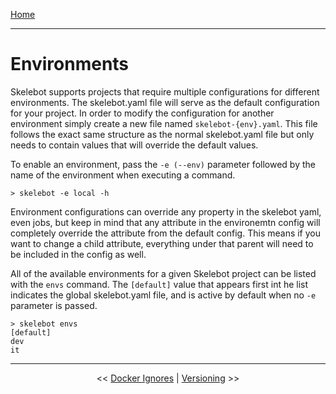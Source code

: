 [Home](index.md)

---

# Environments

Skelebot supports projects that require multiple configurations for different environments. The skelebot.yaml file will serve as the default configuration for your project. In order to modify the configuration for another environment simply create a new file named `skelebot-{env}.yaml`. This file follows the exact same structure as the normal skelebot.yaml file but only needs to contain values that will override the default values.

To enable an environment, pass the `-e (--env)` parameter followed by the name of the environment when executing a command.

```
> skelebot -e local -h
```

Environment configurations can override any property in the skelebot yaml, even jobs, but keep in mind that any attribute in the environemtn config will completely override the attribute from the default config. This means if you want to change a child attribute, everything under that parent will need to be included in the config as well.

All of the available environments for a given Skelebot project can be listed with the `envs` command. The `[default]` value that appears first int he list indicates the global skelebot.yaml file, and is active by default when no `-e` parameter is passed.

```
> skelebot envs
[default]
dev
it
```

---

<center><< <a href="docker-ignores.html">Docker Ignores</a>  |  <a href="versioning.html">Versioning</a> >></center>
